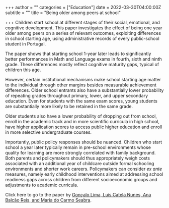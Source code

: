 +++
author = ""
categories = ["Education"]
date = 2022-03-30T04:00:00Z
subtitle = ""
title = "Being older among peers at school"

+++
Children start school at different stages of their social, emotional, and cognitive development. This paper investigates the effect of being one year older among peers on a series of relevant outcomes, exploiting differences in school starting age, using administrative records of every public-school student in Portugal.

The paper shows that starting school 1-year later leads to significantly better performances in Math and Language exams in fourth, sixth and ninth grade. These differences mostly reflect cognitive maturity gaps, typical of children this age.

However, certain institutional mechanisms make school starting age matter to the individual through other margins besides measurable achievement differences. Older school entrants also have a substantially lower probability of repeating grades throughout primary, lower, and upper secondary education. Even for students with the same exam scores, young students are substantially more likely to be retained in the same grade.

Older students also have a lower probability of dropping out from school, enroll in the academic track and in more scientific curricula in high school, have higher application scores to access public higher education and enroll in more selective undergraduate courses.

Importantly, public policy responses should be nuanced. Children who start school a year later typically remain in pre-school environments whose quality for learning are more strongly correlated with family background. Both parents and policymakers should thus appropriately weigh costs associated with an additional year of childcare outside formal schooling environments and shorter work careers. Policymakers can consider _ex ante_ measures, namely early childhood interventions aimed at addressing school readiness gaps across children from different socioeconomic groups and adjustments to academic curricula.

Click here to go to the paper by [Gonçalo Lima, Luís Catela Nunes, Ana Balcão Reis, and Maria do Carmo Seabra](https://ideas.repec.org/p/unl/unlfep/wp639.html).